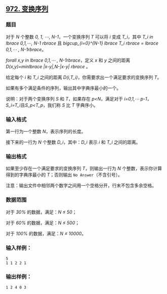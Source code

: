 ## [972. 变换序列](https://www.acwing.com/problem/content/974/)

### 题目

对于 *N* 个整数 *0, 1, ⋯, N-1*，一个变换序列 *T* 可以将 *i* 变成 *T_i*，其中 *T_i in lbrace 0,1,⋯, N-1 rbrace* 且 *bigcup_{i=0}^{N-1} lbrace T_i rbrace = lbrace 0,1,⋯ , N-1rbrace*。

*forall x,y in lbrace 0,1,⋯ , N-1rbrace*，定义 *x* 和 *y* 之间的距离 *D(x,y)=minlbrace |x-y|,N-|x-y| rbrace* 。

给定每个 *i* 和 *T_i* 之间的距离 *D(i,T_i)*，你需要求出一个满足要求的变换序列 *T*。

如果有多个满足条件的序列，输出其中字典序最小的一个。

说明：对于两个变换序列 *S* 和 *T*，如果存在 *p<N*，满足对于 *i=0,1,⋯ p-1*，*S_i=T_i*且*S_p<T_p*，我们称 *S* 比 *T* 字典序小。

### 输入格式

第一行为一个整数 *N*，表示序列的长度。

接下来的一行为 *N* 个整数 *D_i*，其中：*D_i* 表示 *i* 和 *T_i* 之间的距离。

### 输出格式

如果至少存在一个满足要求的变换序列 *T*，则输出一行为 *N* 个整数，表示你计算得到的字典序最小的 *T*；否则输出 `No Answer`（不含引号）。

注意：输出文件中相邻两个数字之间用一个空格分开，行末不包含多余空格。

### 数据范围

对于 *30%* 的数据，满足：*N ≤ 50*；

对于 *60%* 的数据，满足：*N ≤ 500*；

对于 *100%* 的数据，满足：*N ≤ 10000*。

### 输入样例：

```
5
1 1 2 2 1
```

### 输出样例：

```
1 2 4 0 3
```
